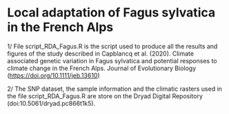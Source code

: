 # Local adaptation of Fagus sylvatica in the French Alps

1/ File script_RDA_Fagus.R is the script used to produce all the results and figures of the study described in Capblancq et al. (2020). Climate associated genetic variation in Fagus sylvatica and potential responses to climate change in the French Alps. Journal of Evolutionary Biology (https://doi.org/10.1111/jeb.13610)

2/ The SNP dataset, the sample information and the climatic rasters used in the file script_RDA_Fagus.R are store on the Dryad Digital Repository (doi:10.5061/dryad.pc866t1k5).
